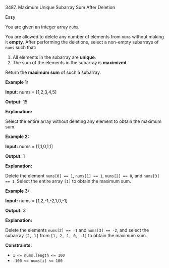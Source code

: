 3487\. Maximum Unique Subarray Sum After Deletion

Easy

You are given an integer array `nums`.

You are allowed to delete any number of elements from `nums` without making it **empty**. After performing the deletions, select a non-empty subarrays of `nums` such that:

1.  All elements in the subarray are **unique**.
2.  The sum of the elements in the subarray is **maximized**.

Return the **maximum sum** of such a subarray.

**Example 1:**

**Input:** nums = [1,2,3,4,5]

**Output:** 15

**Explanation:**

Select the entire array without deleting any element to obtain the maximum sum.

**Example 2:**

**Input:** nums = [1,1,0,1,1]

**Output:** 1

**Explanation:**

Delete the element `nums[0] == 1`, `nums[1] == 1`, `nums[2] == 0`, and `nums[3] == 1`. Select the entire array `[1]` to obtain the maximum sum.

**Example 3:**

**Input:** nums = [1,2,-1,-2,1,0,-1]

**Output:** 3

**Explanation:**

Delete the elements `nums[2] == -1` and `nums[3] == -2`, and select the subarray `[2, 1]` from `[1, 2, 1, 0, -1]` to obtain the maximum sum.

**Constraints:**

*   `1 <= nums.length <= 100`
*   `-100 <= nums[i] <= 100`